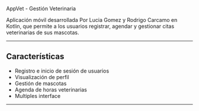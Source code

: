 AppVet - Gestión Veterinaria

Aplicación móvil desarrollada Por Lucia Gomez y Rodrigo Carcamo en Kotlin, que permite a los usuarios registrar, agendar y gestionar citas veterinarias de sus mascotas.

---

## Características

- Registro e inicio de sesión de usuarios
- Visualización de perfil
- Gestión de mascotas
- Agenda de horas veterinarias
- Multiples interface

---
